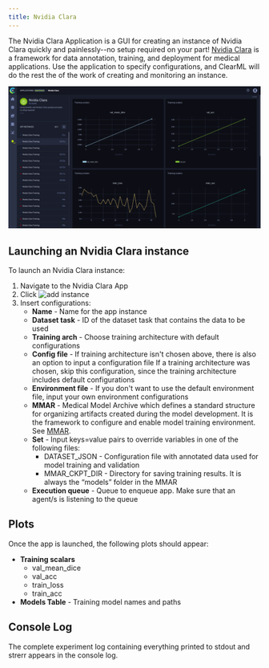 ```yaml
---
title: Nvidia Clara
---
```


The Nvidia Clara Application is a GUI for creating an instance of Nvidia Clara quickly and painlessly--no setup required 
on your part! [Nvidia Clara](https://developer.nvidia.com/clara) is a framework for data annotation, training, and 
deployment for medical applications. Use the application to specify configurations, and ClearML will do the rest the of 
the work of creating and monitoring an instance.

![Nvidia Clara App](../../img/webapp_apps_nvidia_clara.png)

## Launching an Nvidia Clara instance

To launch an Nvidia Clara instance:
1. Navigate to the Nvidia Clara App
1. Click <img src="/docs/latest/icons/ico-add.svg" alt="add instance" className="icon size-sm space-sm" />
1. Insert configurations:
    - **Name** - Name for the app instance
    - **Dataset task** -  ID of the dataset task that contains the data to be used 
    - **Training arch** - Choose training architecture with default configurations 
    - **Config file** - If training architecture isn't chosen above, there is also an option to input a configuration file
    If a training architecture was chosen, skip this configuration, since the training architecture includes default configurations 
    - **Environment file** - If you don't want to use the default environment file, input your own environment configurations  
    - **MMAR** - Medical Model Archive which defines a standard structure for organizing artifacts created during the model 
    development. It is the framework to configure and enable model training environment. See [MMAR](https://docs.nvidia.com/clara/clara-train-sdk/pt/mmar.html).
    - **Set** - Input keys=value pairs to override variables in one of the following files:
        * DATASET_JSON  - Configuration file with annotated data used for model training and validation
        * MMAR_CKPT_DIR  - Directory for saving training results. It is always the “models” folder in the MMAR
    - **Execution queue** - Queue to enqueue app. Make sure that an agent/s is listening to the queue

    
## Plots

Once the app is launched, the following plots should appear:
* **Training scalars**
    * val_mean_dice
    * val_acc
    * train_loss
    * train_acc
* **Models Table** - Training model names and paths

## Console Log

The complete experiment log containing everything printed to stdout and strerr appears in the console log.
